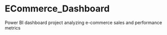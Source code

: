 # ECommerce_Dashboard
Power BI dashboard project analyzing e-commerce sales and performance metrics
